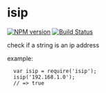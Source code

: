 # isip
[![NPM version](https://badge.fury.io/js/isip.svg)](http://badge.fury.io/js/isip) 
[![Build Status](https://travis-ci.org/node-codewars/isip.svg?branch=master)](https://travis-ci.org/node-codewars/isip)

check if a string is an ip address

example:

      var isip = require('isip');
      isip('192.168.1.0');
      // => true
